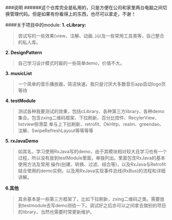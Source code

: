 ###说明
######这个仓库完全是私用的，只是方便在公司和家里两台电脑之间切换管理代码。但是如果有你看得上的东西，也尽可以拿走，不谢！

####关于项目中的module:
**1. cLibrary:**
>尝试写的一些效果(view、注解、动画..)以及一些常用工具类等，自己整合的私人库。

**2. DesignPattern**
>自己学习设计模式时敲的一些简单demo，价值不大。

**3. musicList**
>一个简单的音乐播放器，简洁快速。我只是讨厌大多数音乐app启动logo页等待

**4. testModule**
>测试各种我要测试的效果，包括cLibrary、各种第三方library、各种demo集合。包含zxing二维码框架、下拉刷新、百分比控件、RecylerView、listview侧滑菜
单与上下拉刷新、retrofit、OkHttp、realm、greendao、注解、SwipeRefreshLayout等等等等

**5. rxJavaDemo**
>如其名，学习使用RxJava写的demo，由于其模块相对较大且学习也有一个过程，所以没有放到testModule里面，单独列出。里面包含RxJava的基本使用方法及常用
操作(创建、转换、过滤、结合等)，以及RxJava与Retrofit结合使用的demo实例，以及用RxJava实现事件总线(RxBus)的流程和详细讲解。

**6.其他**
>其余基本是一些第三方框架了，比如下拉刷新，zxing二维码之类。需要放到testmodule去写demo测验一下。调试好之后亦可以之间拿去做别的项目的library，当然也需要时常更新维护。
